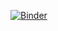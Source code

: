 [![Binder](https://mybinder.org/badge_logo.svg)](https://mybinder.org/v2/gh/lereti/learningtest/HEAD)
